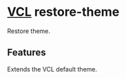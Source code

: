 # [VCL](https://vcl.github.io/) restore-theme

Restore theme.

## Features

Extends the VCL default theme.
